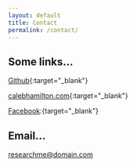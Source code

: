 ```yaml
---
layout: default
title: Contact
permalink: /contact/
---
```


## Some links...

[Github](https://caleb542.github.com){:target="_blank"}

[calebhamilton.com](http://calebhamilton.com){:target="_blank"}

[Facebook](https://caleb542.facebook.com):{target="_blank"}

## Email...

[researchme@domain.com](mailto:research@domain.com)
